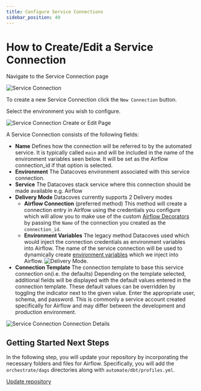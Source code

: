 ```yaml
---
title: Configure Service Connections
sidebar_position: 49
---
```

# How to Create/Edit a Service Connection

Navigate to the Service Connection page

![Service Connection](./assets/menu_service_connection.gif)

To create a new Service Connection click the `New Connection` button.

Select the environment you wish to configure.

![Service Connection Create or Edit Page](./assets/serviceconnection_editnew_page.png)

A Service Connection consists of the following fields:

- **Name** Defines how the connection will be referred to by the automated service. It is typically called `main` and will be included in the name of the environment variables seen below. It will be set as the Airflow connection_id if that option is selected.
- **Environment** The Datacoves environment associated with this service connection.
- **Service** The Datacoves stack service where this connection should be made available e.g. Airflow
- **Delivery Mode** Datacoves currently supports 2 Delivery modes
  - **Airflow Connection** (preferred method) This method will create a connection entry in Airlfow using the credentials you configure which will allow you to make use of the custom [Airflow Decorators](/reference/airflow/datacoves-decorators.md) by passing the `Name` of the connection you created as the `connection_id`. 
  - **Environment Variables** The legacy method Datacoves used which would inject the connection credentials as environment variables into Airflow. The name of the service connection will be used to dynamically create [environment variables](/reference/airflow/environment-service-connection-vars.md) which we inject into Airflow. 
    ![Delivery Mode](assets/service_connection_delivery.jpg). 
- **Connection Template** The connection template to base this service connection on(i.e. the defaults)
  Depending on the template selected, additional fields will be displayed with the default values entered in the connection template. These default values can be overridden by toggling the indicator next to the given value. Enter the appropriate user, schema, and password. This is commonly a service account created specifically for Airflow and may differ between the development and production environment.

![Service Connection Connection Details](./assets/serviceconnection_editnew_details.png)

## Getting Started Next Steps 
In the following step, you will update your repository by incorporating the necessary folders and files for Airflow. Specifically, you will add the `orchestrate/dags` directories along with `automate/dbt/profiles.yml`. 

[Update repository](getting-started/Admin/configure-repository.md)
